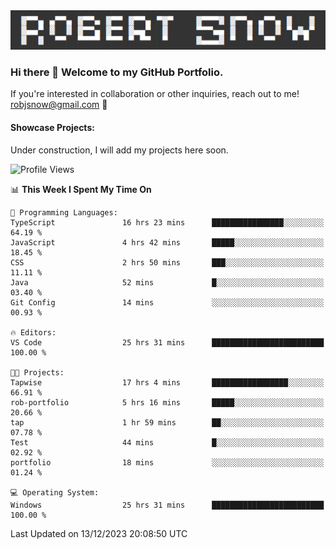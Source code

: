 <img alt="myname" src="assets/name.png" />

### Hi there 👋 Welcome to my GitHub Portfolio.
If you're interested in collaboration or other inquiries, reach out to me!  robjsnow@gmail.com  :briefcase:

#### Showcase Projects:

Under construction, I will add my projects here soon.

<!--START_SECTION:waka-->
![Profile Views](http://img.shields.io/badge/Profile%20Views-38-blue)

📊 **This Week I Spent My Time On** 

```text
💬 Programming Languages: 
TypeScript               16 hrs 23 mins      ████████████████░░░░░░░░░   64.19 % 
JavaScript               4 hrs 42 mins       █████░░░░░░░░░░░░░░░░░░░░   18.45 % 
CSS                      2 hrs 50 mins       ███░░░░░░░░░░░░░░░░░░░░░░   11.11 % 
Java                     52 mins             █░░░░░░░░░░░░░░░░░░░░░░░░   03.40 % 
Git Config               14 mins             ░░░░░░░░░░░░░░░░░░░░░░░░░   00.93 % 

🔥 Editors: 
VS Code                  25 hrs 31 mins      █████████████████████████   100.00 % 

🐱‍💻 Projects: 
Tapwise                  17 hrs 4 mins       █████████████████░░░░░░░░   66.91 % 
rob-portfolio            5 hrs 16 mins       █████░░░░░░░░░░░░░░░░░░░░   20.66 % 
tap                      1 hr 59 mins        ██░░░░░░░░░░░░░░░░░░░░░░░   07.78 % 
Test                     44 mins             █░░░░░░░░░░░░░░░░░░░░░░░░   02.92 % 
portfolio                18 mins             ░░░░░░░░░░░░░░░░░░░░░░░░░   01.24 % 

💻 Operating System: 
Windows                  25 hrs 31 mins      █████████████████████████   100.00 % 
```


 Last Updated on 13/12/2023 20:08:50 UTC
<!--END_SECTION:waka-->

<!--
**robjsnow/robjsnow** is a ✨ _special_ ✨ repository because its `README.md` (this file) appears on your GitHub profile.

Here are some ideas to get you started:

- 🔭 I’m currently working on ...
- 🌱 I’m currently learning ...
- 👯 I’m looking to collaborate on ...
- 🤔 I’m looking for help with ...
- 💬 Ask me about ...
- 📫 How to reach me: ...
- 😄 Pronouns: ...
- ⚡ Fun fact: ...
-->
